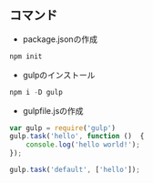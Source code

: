 ## コマンド
* package.jsonの作成  
```javascript
npm init
```

* gulpのインストール  
```javascript
npm i -D gulp
```

* gulpfile.jsの作成  
```javascript
var gulp = require('gulp')
gulp.task('hello', function ()  {
    console.log('hello world!');
});

gulp.task('default', ['hello']);
```
